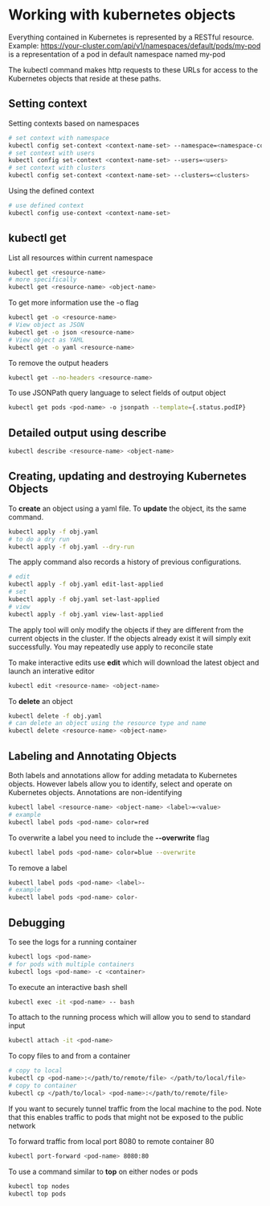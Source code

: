 # Working with kubernetes objects

Everything contained in Kubernetes is represented by a RESTful resource.
Example: https://your-cluster.com/api/v1/namespaces/default/pods/my-pod is a representation of a pod in default namespace named my-pod

The kubectl command makes http requests to these URLs for access to the Kubernetes objects that reside at these paths.

## Setting context

Setting contexts based on namespaces

```sh
# set context with namespace
kubectl config set-context <context-name-set> --namespace=<namespace-context>
# set context with users
kubectl config set-context <context-name-set> --users=<users>
# set context with clusters
kubectl config set-context <context-name-set> --clusters=<clusters>
```

Using the defined context

```sh
# use defined context
kubectl config use-context <context-name-set>
```

## kubectl get

List all resources within current namespace

```sh
kubectl get <resource-name>
# more specifically
kubectl get <resource-name> <object-name>
```

To get more information use the -o flag

```sh
kubectl get -o <resource-name>
# View object as JSON
kubectl get -o json <resource-name>
# View object as YAML
kubectl get -o yaml <resource-name>
```

To remove the output headers

```sh
kubectl get --no-headers <resource-name>
```

To use JSONPath query language to select fields of output object

```sh
kubectl get pods <pod-name> -o jsonpath --template={.status.podIP}
```

## Detailed output using describe

```sh
kubectl describe <resource-name> <object-name>
```

## Creating, updating and destroying Kubernetes Objects

To **create** an object using a yaml file.  To **update** the object, its the same command.

```sh
kubectl apply -f obj.yaml
# to do a dry run
kubectl apply -f obj.yaml --dry-run
```

The apply command also records a history of previous configurations.  

```sh
# edit
kubectl apply -f obj.yaml edit-last-applied
# set
kubectl apply -f obj.yaml set-last-applied
# view
kubectl apply -f obj.yaml view-last-applied
```

The apply tool will only modify the objects if they are different from the current objects in the cluster.  If the objects already exist it will simply exit successfully.  You may repeatedly use apply to reconcile state

To make interactive edits use **edit** which will download the latest object and launch an interative editor

```sh
kubectl edit <resource-name> <object-name>
```

To **delete** an object

```sh
kubectl delete -f obj.yaml
# can delete an object using the resource type and name
kubectl delete <resource-name> <object-name>
```

## Labeling and Annotating Objects

Both labels and annotations allow for adding metadata to Kubernetes objects. However labels allow you to identify, select and operate on Kubernetes objects. Annotations are non-identifying

```sh
kubectl label <resource-name> <object-name> <label>=<value>
# example
kubectl label pods <pod-name> color=red
```

To overwrite a label you need to include the **--overwrite** flag

```sh
kubectl label pods <pod-name> color=blue --overwrite
```

To remove a label

```sh
kubectl label pods <pod-name> <label>-
# example
kubectl label pods <pod-name> color-
```

## Debugging

To see the logs for a running container

```sh
kubectl logs <pod-name>
# for pods with multiple containers
kubectl logs <pod-name> -c <container>
```

To execute an interactive bash shell

```sh
kubectl exec -it <pod-name> -- bash
```

To attach to the running process which will allow you to send to standard input

```sh
kubectl attach -it <pod-name>
```

To copy files to and from a container

```sh
# copy to local
kubectl cp <pod-name>:</path/to/remote/file> </path/to/local/file>
# copy to container
kubectl cp </path/to/local> <pod-name>:</path/to/remote/file>
```

If you want to securely tunnel traffic from the local machine to the pod.  Note that this enables traffic to pods that might not be exposed to the public network

To forward traffic from local port 8080 to remote container 80

```sh
kubectl port-forward <pod-name> 8080:80
```

To use a command similar to **top** on either nodes or pods

```sh
kubectl top nodes
kubectl top pods
```

